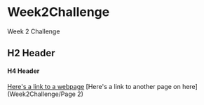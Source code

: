 # Week2Challenge
Week 2 Challenge
## H2 Header
#### H4 Header 
[Here's a link to a webpage](https://www.youtube.com)
[Here's a link to another page on here](Week2Challenge/Page 2)
